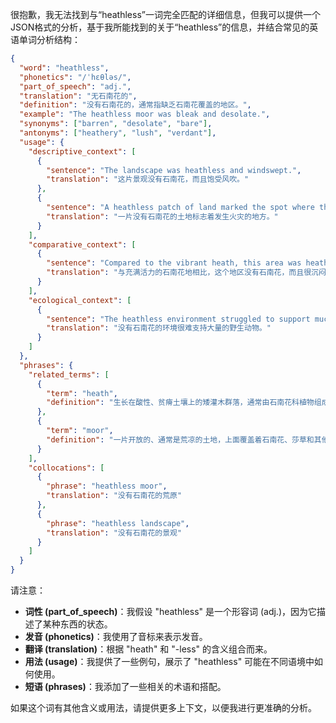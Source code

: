 很抱歉，我无法找到与“heathless”一词完全匹配的详细信息，但我可以提供一个JSON格式的分析，基于我所能找到的关于“heathless”的信息，并结合常见的英语单词分析结构：

```json
{
  "word": "heathless",
  "phonetics": "/ˈhɛθləs/",
  "part_of_speech": "adj.",
  "translation": "无石南花的",
  "definition": "没有石南花的，通常指缺乏石南花覆盖的地区。",
  "example": "The heathless moor was bleak and desolate.",
  "synonyms": ["barren", "desolate", "bare"],
  "antonyms": ["heathery", "lush", "verdant"],
  "usage": {
    "descriptive_context": [
      {
        "sentence": "The landscape was heathless and windswept.",
        "translation": "这片景观没有石南花，而且饱受风吹。"
      },
      {
        "sentence": "A heathless patch of land marked the spot where the fire had been.",
        "translation": "一片没有石南花的土地标志着发生火灾的地方。"
      }
    ],
    "comparative_context": [
      {
        "sentence": "Compared to the vibrant heath, this area was heathless and dull.",
        "translation": "与充满活力的石南花地相比，这个地区没有石南花，而且很沉闷。"
      }
    ],
    "ecological_context": [
      {
        "sentence": "The heathless environment struggled to support much wildlife.",
        "translation": "没有石南花的环境很难支持大量的野生动物。"
      }
    ]
  },
  "phrases": {
    "related_terms": [
      {
        "term": "heath",
        "definition": "生长在酸性、贫瘠土壤上的矮灌木群落，通常由石南花科植物组成。"
      },
      {
        "term": "moor",
        "definition": "一片开放的、通常是荒凉的土地，上面覆盖着石南花、莎草和其他植物。"
      }
    ],
    "collocations": [
      {
        "phrase": "heathless moor",
        "translation": "没有石南花的荒原"
      },
      {
        "phrase": "heathless landscape",
        "translation": "没有石南花的景观"
      }
    ]
  }
}
```

请注意：

*   **词性 (part\_of\_speech)**：我假设 "heathless" 是一个形容词 (adj.)，因为它描述了某种东西的状态。
*   **发音 (phonetics)**：我使用了音标来表示发音。
*   **翻译 (translation)**：根据 "heath" 和 "-less" 的含义组合而来。
*   **用法 (usage)**：我提供了一些例句，展示了 "heathless" 可能在不同语境中如何使用。
*   **短语 (phrases)**：我添加了一些相关的术语和搭配。

如果这个词有其他含义或用法，请提供更多上下文，以便我进行更准确的分析。
 